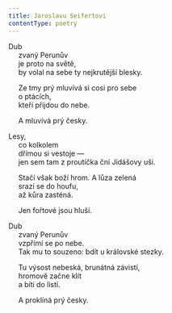 ```yaml
---
title: Jaroslavu Seifertovi
contentType: poetry
---
```


<section>

Dub  
     zvaný Perunův  
     je proto na světě,  
     by volal na sebe ty nejkrutější blesky.

     Ze tmy prý mluvívá si cosi pro sebe  
     o ptácích,  
     kteří přijdou do nebe.

     A mluvívá prý česky.

Lesy,  
     co kolkolem  
     dřímou si vestoje —  
     jen sem tam z proutíčka ční Jidášovy uši.

     Stačí však boží hrom. A lůza zelená  
     srazí se do houfu,  
     až kůra zasténá.

     Jen fořtové jsou hluší.

Dub  
     zvaný Perunův  
     vzpřímí se po nebe.  
     Tak mu to souzeno: bdít u královské stezky.

     Tu výsost nebeská, brunátná závistí,  
     hromově začne klít  
     a bíti do listí.

     A proklíná prý česky.

</section>
